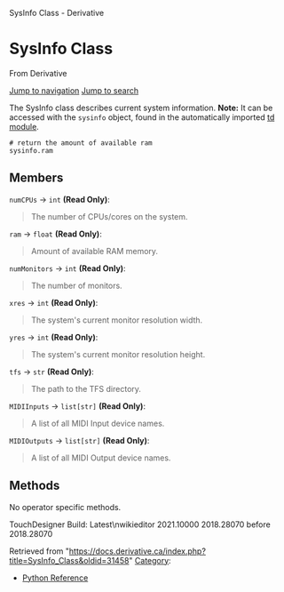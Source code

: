 

SysInfo Class - Derivative

























# SysInfo Class

From Derivative



[Jump to navigation](#mw-head)
[Jump to search](#searchInput)

The SysInfo class describes current system information. **Note:** It can be accessed with the `sysinfo` object, found in the automatically imported [td module](Td_Module.html "Td Module").

```
# return the amount of available ram
sysinfo.ram

```

  


## Members

`numCPUs` → `int` **(Read Only)**:

> The number of CPUs/cores on the system.

`ram` → `float` **(Read Only)**:

> Amount of available RAM memory.

`numMonitors` → `int` **(Read Only)**:

> The number of monitors.

`xres` → `int` **(Read Only)**:

> The system's current monitor resolution width.

`yres` → `int` **(Read Only)**:

> The system's current monitor resolution height.

`tfs` → `str` **(Read Only)**:

> The path to the TFS directory.

`MIDIInputs` → `list[str]` **(Read Only)**:

> A list of all MIDI Input device names.

`MIDIOutputs` → `list[str]` **(Read Only)**:

> A list of all MIDI Output device names.

## Methods

No operator specific methods.

  

TouchDesigner Build: 
Latest\nwikieditor
2021.10000
2018.28070
before 2018.28070






Retrieved from "<https://docs.derivative.ca/index.php?title=SysInfo_Class&oldid=31458>"
[Category](Special_Categories.html "Special:Categories"):

* [Python Reference](Category_Python_Reference.html "Category:Python Reference")